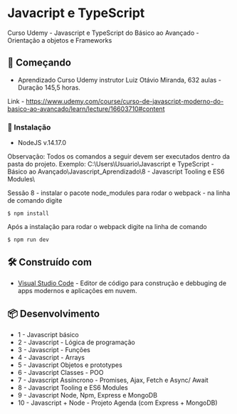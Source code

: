 # Javacript e TypeScript
Curso Udemy - Javascript e TypeScript do Básico ao Avançado - Orientação a objetos e Frameworks

## 🚀 Começando
* Aprendizado Curso Udemy instrutor Luiz Otávio Miranda, 632 aulas - Duração 145,5 horas.

Link - https://www.udemy.com/course/curso-de-javascript-moderno-do-basico-ao-avancado/learn/lecture/16603710#content

### 🔧 Instalação
* NodeJS v.14.17.0

Observação: Todos os comandos a seguir devem ser executados dentro da pasta do projeto. 
Exemplo: C:\Users\Usuario\Javascript e TypeScript - Básico ao Avançado\Javascript_Aprendizado\8 - Javascript Tooling e ES6 Modules\

Sessão 8 - instalar o pacote node_modules para rodar o webpack - na linha de comando digite 
```
$ npm install
```

Após a instalação para rodar o webpack digite na linha de comando 
```
$ npm run dev
```



## 🛠️ Construído com

* [Visual Studio Code](https://code.visualstudio.com/) - Editor de código para construção e debbuging de apps modernos e aplicações em nuvem.

## 📦 Desenvolvimento
* 1 - Javascript básico
* 2 - Javascript - Lógica de programação
* 3 - Javascript - Funções
* 4 - Javascript - Arrays
* 5 - Javascript Objetos e prototypes
* 6 - Javascript Classes - POO
* 7 - Javascript Assíncrono - Promises, Ajax, Fetch e Async/
Await
* 8 - Javascript Tooling e ES6 Modules
* 9 - Javascript Node, Npm, Express e MongoDB
* 10 - Javascript + Node - Projeto Agenda (com Express + MongoDB)
